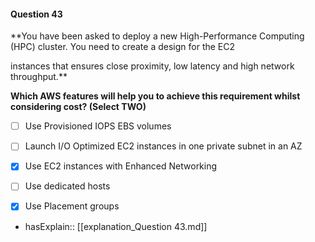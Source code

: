 #### Question  43

**You have been asked to deploy a new High-Performance Computing (HPC) cluster. You need to create a design for the EC2

instances that ensures close proximity, low latency and high network throughput.**

**Which AWS features will help you to achieve this requirement whilst considering cost? (Select TWO)**

- [ ] Use Provisioned IOPS EBS volumes

- [ ] Launch I/O Optimized EC2 instances in one private subnet in an AZ

- [x] Use EC2 instances with Enhanced Networking

- [ ] Use dedicated hosts

- [x] Use Placement groups

- hasExplain:: [[explanation_Question  43.md]]
